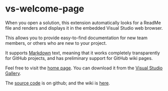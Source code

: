 vs-welcome-page
===============

When you open a solution, this extension automatically looks for a ReadMe
file and renders and displays it in the embedded Visual Studio web browser.

This allows you to provide easy-to-find documentation for new team members,
or others who are new to your project.

It supports [Markdown](http://daringfireball.net/projects/markdown/) text, meaning that it works completely transparently for
GitHub projects, and has preliminary support for GitHub wiki pages.

Feel free to visit the [home page](http://rlipscombe.github.io/vs-welcome-page).
You can download it from the [Visual Studio Gallery](http://visualstudiogallery.msdn.microsoft.com/0aff56ff-edf3-4939-a8f5-400f1279ac2a).

The [source code](https://github.com/rlipscombe/vs-welcome-page) is on github; and the wiki is [here](https://github.com/rlipscombe/vs-welcome-page/wiki).
